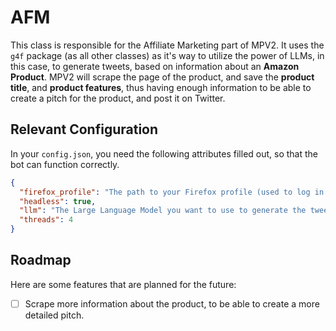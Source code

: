 # AFM

This class is responsible for the Affiliate Marketing part of MPV2. It uses the `g4f` package (as all other classes) as it's way to utilize the power of LLMs, in this case, to generate tweets, based on information about an **Amazon Product**. MPV2 will scrape the page of the product, and save the **product title**, and **product features**, thus having enough information to be able to create a pitch for the product, and post it on Twitter.

## Relevant Configuration

In your `config.json`, you need the following attributes filled out, so that the bot can function correctly.

```json
{
  "firefox_profile": "The path to your Firefox profile (used to log in to Twitter)",
  "headless": true,
  "llm": "The Large Language Model you want to use to generate the tweet.",
  "threads": 4
}
```

## Roadmap

Here are some features that are planned for the future:

- [ ] Scrape more information about the product, to be able to create a more detailed pitch.

